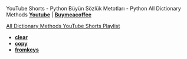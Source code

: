 YouTube Shorts - Python Büyün Sözlük Metotları - Python All Dictionary Methods **[Youtube](https://www.youtube.com/@umtsn)** | **[Buymeacoffee](https://www.buymeacoffee.com/umitsen)** 

[All Dictionary Methods YouTube Shorts Playlist](https://www.youtube.com/playlist?list=PLWmM3tw4zswajrZsMsF8TNAL80S_jivbg)

- [**clear**](https://youtube.com/shorts/BoxO8WzRdO4?feature=share)
- [**copy**](https://youtube.com/shorts/3jXd9uW3OCo?feature=share)
- [**fromkeys**](https://youtube.com/shorts/3co5NjKM8Kc?feature=share)
